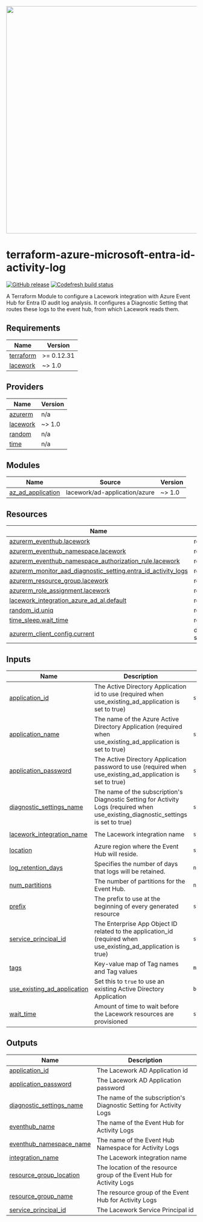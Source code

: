 <a href="https://lacework.com"><img src="https://techally-content.s3-us-west-1.amazonaws.com/public-content/lacework_logo_full.png" width="600"></a>

# terraform-azure-microsoft-entra-id-activity-log

[![GitHub release](https://img.shields.io/github/release/lacework/terraform-azure-microsoft-entra-id-activity-log.svg)](https://github.com/lacework/terraform-azure-microsoft-entra-id-activity-log/releases/)
[![Codefresh build status]( https://g.codefresh.io/api/badges/pipeline/lacework/terraform-modules%2Ftest-compatibility?type=cf-1&key=eyJhbGciOiJIUzI1NiJ9.NWVmNTAxOGU4Y2FjOGQzYTkxYjg3ZDEx.RJ3DEzWmBXrJX7m38iExJ_ntGv4_Ip8VTa-an8gBwBo)]( https://g.codefresh.io/pipelines/edit/new/builds?id=607e25e6728f5a6fba30431b&pipeline=test-compatibility&projects=terraform-modules&projectId=607db54b728f5a5f8930405d)

A Terraform Module to configure a Lacework integration with Azure Event Hub for Entra ID audit log analysis. It configures a Diagnostic Setting that routes these logs to the event hub, from which Lacework reads them.

<!-- BEGIN_TF_DOCS -->
## Requirements

| Name | Version |
|------|---------|
| <a name="requirement_terraform"></a> [terraform](#requirement\_terraform) | >= 0.12.31 |
| <a name="requirement_lacework"></a> [lacework](#requirement\_lacework) | ~> 1.0 |

## Providers

| Name | Version |
|------|---------|
| <a name="provider_azurerm"></a> [azurerm](#provider\_azurerm) | n/a |
| <a name="provider_lacework"></a> [lacework](#provider\_lacework) | ~> 1.0 |
| <a name="provider_random"></a> [random](#provider\_random) | n/a |
| <a name="provider_time"></a> [time](#provider\_time) | n/a |

## Modules

| Name | Source | Version |
|------|--------|---------|
| <a name="module_az_ad_application"></a> [az\_ad\_application](#module\_az\_ad\_application) | lacework/ad-application/azure | ~> 1.0 |

## Resources

| Name | Type |
|------|------|
| [azurerm_eventhub.lacework](https://registry.terraform.io/providers/hashicorp/azurerm/latest/docs/resources/eventhub) | resource |
| [azurerm_eventhub_namespace.lacework](https://registry.terraform.io/providers/hashicorp/azurerm/latest/docs/resources/eventhub_namespace) | resource |
| [azurerm_eventhub_namespace_authorization_rule.lacework](https://registry.terraform.io/providers/hashicorp/azurerm/latest/docs/resources/eventhub_namespace_authorization_rule) | resource |
| [azurerm_monitor_aad_diagnostic_setting.entra_id_activity_logs](https://registry.terraform.io/providers/hashicorp/azurerm/latest/docs/resources/monitor_aad_diagnostic_setting) | resource |
| [azurerm_resource_group.lacework](https://registry.terraform.io/providers/hashicorp/azurerm/latest/docs/resources/resource_group) | resource |
| [azurerm_role_assignment.lacework](https://registry.terraform.io/providers/hashicorp/azurerm/latest/docs/resources/role_assignment) | resource |
| [lacework_integration_azure_ad_al.default](https://registry.terraform.io/providers/lacework/lacework/latest/docs/resources/integration_azure_ad_al) | resource |
| [random_id.uniq](https://registry.terraform.io/providers/hashicorp/random/latest/docs/resources/id) | resource |
| [time_sleep.wait_time](https://registry.terraform.io/providers/hashicorp/time/latest/docs/resources/sleep) | resource |
| [azurerm_client_config.current](https://registry.terraform.io/providers/hashicorp/azurerm/latest/docs/data-sources/client_config) | data source |

## Inputs

| Name | Description | Type | Default | Required |
|------|-------------|------|---------|:--------:|
| <a name="input_application_id"></a> [application\_id](#input\_application\_id) | The Active Directory Application id to use (required when use\_existing\_ad\_application is set to true) | `string` | `""` | no |
| <a name="input_application_name"></a> [application\_name](#input\_application\_name) | The name of the Azure Active Directory Application (required when use\_existing\_ad\_application is set to true) | `string` | `"lw_security_audit"` | no |
| <a name="input_application_password"></a> [application\_password](#input\_application\_password) | The Active Directory Application password to use (required when use\_existing\_ad\_application is set to true) | `string` | `""` | no |
| <a name="input_diagnostic_settings_name"></a> [diagnostic\_settings\_name](#input\_diagnostic\_settings\_name) | The name of the subscription's Diagnostic Setting for Activity Logs (required when use\_existing\_diagnostic\_settings is set to true) | `string` | `"active-directory-activity-logs"` | no |
| <a name="input_lacework_integration_name"></a> [lacework\_integration\_name](#input\_lacework\_integration\_name) | The Lacework integration name | `string` | `"TF Entra ID activity log"` | no |
| <a name="input_location"></a> [location](#input\_location) | Azure region where the Event Hub will reside. | `string` | `"West US 2"` | no |
| <a name="input_log_retention_days"></a> [log\_retention\_days](#input\_log\_retention\_days) | Specifies the number of days that logs will be retained. | `number` | `7` | no |
| <a name="input_num_partitions"></a> [num\_partitions](#input\_num\_partitions) | The number of partitions for the Event Hub. | `number` | `1` | no |
| <a name="input_prefix"></a> [prefix](#input\_prefix) | The prefix to use at the beginning of every generated resource | `string` | `"lacework"` | no |
| <a name="input_service_principal_id"></a> [service\_principal\_id](#input\_service\_principal\_id) | The Enterprise App Object ID related to the application\_id (required when use\_existing\_ad\_application is true) | `string` | `""` | no |
| <a name="input_tags"></a> [tags](#input\_tags) | Key-value map of Tag names and Tag values | `map(string)` | `{}` | no |
| <a name="input_use_existing_ad_application"></a> [use\_existing\_ad\_application](#input\_use\_existing\_ad\_application) | Set this to `true` to use an existing Active Directory Application | `bool` | `false` | no |
| <a name="input_wait_time"></a> [wait\_time](#input\_wait\_time) | Amount of time to wait before the Lacework resources are provisioned | `string` | `"50s"` | no |

## Outputs

| Name | Description |
|------|-------------|
| <a name="output_application_id"></a> [application\_id](#output\_application\_id) | The Lacework AD Application id |
| <a name="output_application_password"></a> [application\_password](#output\_application\_password) | The Lacework AD Application password |
| <a name="output_diagnostic_settings_name"></a> [diagnostic\_settings\_name](#output\_diagnostic\_settings\_name) | The name of the subscription's Diagnostic Setting for Activity Logs |
| <a name="output_eventhub_name"></a> [eventhub\_name](#output\_eventhub\_name) | The name of the Event Hub for Activity Logs |
| <a name="output_eventhub_namespace_name"></a> [eventhub\_namespace\_name](#output\_eventhub\_namespace\_name) | The name of the Event Hub Namespace for Activity Logs |
| <a name="output_integration_name"></a> [integration\_name](#output\_integration\_name) | The Lacework integration name |
| <a name="output_resource_group_location"></a> [resource\_group\_location](#output\_resource\_group\_location) | The location of the resource group of the Event Hub for Activity Logs |
| <a name="output_resource_group_name"></a> [resource\_group\_name](#output\_resource\_group\_name) | The resource group of the Event Hub for Activity Logs |
| <a name="output_service_principal_id"></a> [service\_principal\_id](#output\_service\_principal\_id) | The Lacework Service Principal id |
<!-- END_TF_DOCS -->